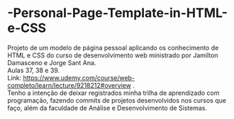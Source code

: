 # -Personal-Page-Template-in-HTML-e-CSS <br>
Projeto de um modelo de página pessoal aplicando os conhecimento de HTML e CSS do curso de desenvolvimento web ministrado por Jamilton Damasceno e Jorge Sant Ana. <br>
Aulas 37, 38 e 39.<br>
Link: https://www.udemy.com/course/web-completo/learn/lecture/9218212#overview .<br>
Tenho a intenção de deixar registrados minha trilha de aprendizado com programação, fazendo commits de projetos desenvolvidos nos cursos que faço, além da faculdade de Análise e Desenvolvimento de Sistemas.
